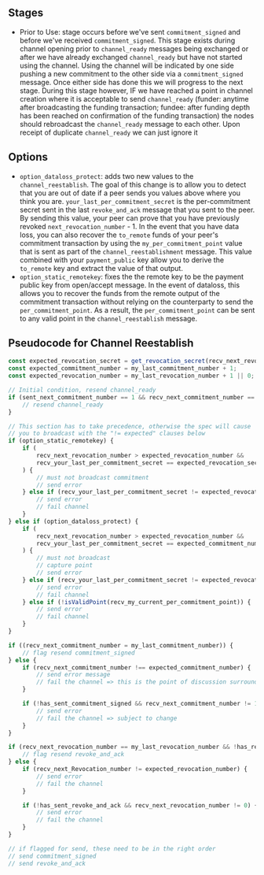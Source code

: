 ## Stages

-   Prior to Use: stage occurs before we've sent `commitment_signed` and before we've received `commitment_signed`. This stage exists during channel opening prior to `channel_ready` messages being exchanged or after we have already exchanged `channel_ready` but have not started using the channel. Using the channel will be indicated by one side pushing a new commitment to the other side via a `commitment_signed` message. Once either side has done this we will progress to the next stage. During this stage however, IF we have reached a point in channel creation where it is acceptable to send `channel_ready` (funder: anytime after broadcasting the funding transaction; fundee: after funding depth has been reached on confirmation of the funding transaction) the nodes should rebroadcast the `channel_ready` message to each other. Upon receipt of duplicate `channel_ready` we can just ignore it

## Options

-   `option_dataloss_protect`: adds two new values to the `channel_reestablish`. The goal of this change is to allow you to detect that you are out of date if a peer sends you values above where you think you are. `your_last_per_commitment_secret` is the per-commitment secret sent in the last `revoke_and_ack` message that you sent to the peer. By sending this value, your peer can prove that you have previously revoked `next_revocation_number` - 1. In the event that you have data loss, you can also recover the `to_remote` funds of your peer's commitment transaction by using the `my_per_commitment_point` value that is sent as part of the `channel_reestablishment` message. This value combined with your `payment_public` key allow you to derive the `to_remote` key and extract the value of that output.
-   `option_static_remotekey`: fixes the the remote key to be the payment public key from open/accept message. In the event of dataloss, this allows you to recover the funds from the remote output of the commitment transaction without relying on the counterparty to send the `per_commitment_point`. As a result, the `per_commitment_point` can be sent to any valid point in the `channel_reestablish` message.

## Pseudocode for Channel Reestablish

```typescript
const expected_revocation_secret = get_revocation_secret(recv_next_revocation_number - 1);
const expected_commitment_number = my_last_commitment_number + 1;
const expected_revocation_number = my_last_revocation_number + 1 || 0;

// Initial condition, resend channel_ready
if (sent_next_commitment_number == 1 && recv_next_commitment_number == 1) {
    // resend channel_ready
}

// This section has to take precedence, otherwise the spec will cause
// you to broadcast with the "!= expected" clauses below
if (option_static_remotekey) {
    if (
        recv_next_revocation_number > expected_revocation_number &&
        recv_your_last_per_commitment_secret == expected_revocation_secret
    ) {
        // must not broadcast commitment
        // send error
    } else if (recv_your_last_per_commitment_secret != expected_revocation_secret) {
        // send error
        // fail channel
    }
} else if (option_dataloss_protect) {
    if (
        recv_next_revocation_number > expected_revocation_number &&
        recv_your_last_per_commitment_secret == expected_commitment_number
    ) {
        // must not broadcast
        // capture point
        // send error
    } else if (recv_your_last_per_commitment_secret != expected_revocation_secret) {
        // send error
        // fail channel
    } else if (!isValidPoint(recv_my_current_per_commitment_point)) {
        // send error
        // fail channel
    }
}

if ((recv_next_commitment_number = my_last_commitment_number)) {
    // flag resend commitment_signed
} else {
    if (recv_next_commitment_number !== expected_commitment_number) {
        // send error message
        // fail the channel => this is the point of discussion surrounding waiting for a peer to send an error message
    }

    if (!has_sent_commitment_signed && recv_next_commitment_number != 1) {
        // send error
        // fail the channel => subject to change
    }
}

if (recv_next_revocation_number == my_last_revocation_number && !has_recv_closing_signed) {
    // flag resend revoke_and_ack
} else {
    if (recv_next_Revocation_number != expected_revocation_number) {
        // send error
        // fail the channel
    }

    if (!has_sent_revoke_and_ack && recv_next_revocation_number != 0) {
        // send error
        // fail the channel
    }
}

// if flagged for send, these need to be in the right order
// send commitment_signed
// send revoke_and_ack
```
